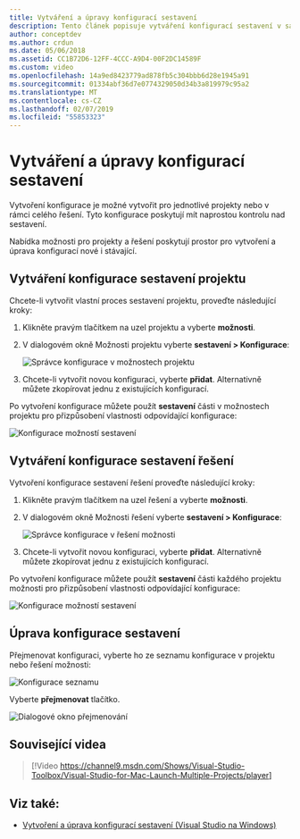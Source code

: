 ```yaml
---
title: Vytváření a úpravy konfigurací sestavení
description: Tento článek popisuje vytváření konfigurací sestavení v sadě Visual Studio pro Mac
author: conceptdev
ms.author: crdun
ms.date: 05/06/2018
ms.assetid: CC1B72D6-12FF-4CCC-A9D4-00F2DC14589F
ms.custom: video
ms.openlocfilehash: 14a9ed8423779ad878fb5c304bbb6d28e1945a91
ms.sourcegitcommit: 01334abf36d7e0774329050d34b3a819979c95a2
ms.translationtype: MT
ms.contentlocale: cs-CZ
ms.lasthandoff: 02/07/2019
ms.locfileid: "55853323"
---
```

# <a name="creating-and-editing-build-configurations"></a>Vytváření a úpravy konfigurací sestavení

Vytvoření konfigurace je možné vytvořit pro jednotlivé projekty nebo v rámci celého řešení. Tyto konfigurace poskytují mít naprostou kontrolu nad sestavení.

Nabídka možnosti pro projekty a řešení poskytují prostor pro vytvoření a úprava konfigurací nové i stávající.

## <a name="creating-a-project-build-configurations"></a>Vytváření konfigurace sestavení projektu

Chcete-li vytvořit vlastní proces sestavení projektu, proveďte následující kroky:

1. Klikněte pravým tlačítkem na uzel projektu a vyberte **možnosti**.

2. V dialogovém okně Možnosti projektu vyberte **sestavení > Konfigurace**:

    ![Správce konfigurace v možnostech projektu](media/create-and-edit-configurations-image2.png)

3. Chcete-li vytvořit novou konfiguraci, vyberte **přidat**. Alternativně můžete zkopírovat jednu z existujících konfigurací.

Po vytvoření konfigurace můžete použít **sestavení** části v možnostech projektu pro přizpůsobení vlastnosti odpovídající konfigurace:

![Konfigurace možností sestavení](media/create-and-edit-configurations-image3.png)

## <a name="creating-a-solution-build-configuration"></a>Vytváření konfigurace sestavení řešení

Vytvoření konfigurace sestavení řešení proveďte následující kroky:

1. Klikněte pravým tlačítkem na uzel řešení a vyberte **možnosti**.

2. V dialogovém okně Možnosti řešení vyberte **sestavení > Konfigurace**:

    ![Správce konfigurace v řešení možnosti](media/create-and-edit-configurations-image1.png)

3. Chcete-li vytvořit novou konfiguraci, vyberte **přidat**. Alternativně můžete zkopírovat jednu z existujících konfigurací.

Po vytvoření konfigurace můžete použít **sestavení** části každého projektu možnosti pro přizpůsobení vlastnosti odpovídající konfigurace:

![Konfigurace možností sestavení](media/create-and-edit-configurations-image3.png)

## <a name="editing-a-build-configuration"></a>Úprava konfigurace sestavení

Přejmenovat konfiguraci, vyberte ho ze seznamu konfigurace v projektu nebo řešení možnosti:

![Konfigurace seznamu](media/create-and-edit-configurations-image4.png)

Vyberte **přejmenovat** tlačítko.

![Dialogové okno přejmenování](media/create-and-edit-configurations-image5.png)

## <a name="related-video"></a>Související videa

> [!Video https://channel9.msdn.com/Shows/Visual-Studio-Toolbox/Visual-Studio-for-Mac-Launch-Multiple-Projects/player]

## <a name="see-also"></a>Viz také:

- [Vytvoření a úprava konfigurací sestavení (Visual Studio na Windows)](/visualstudio/ide/how-to-create-and-edit-configurations)